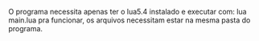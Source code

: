 O programa necessita apenas ter o lua5.4 instalado e executar com: lua main.lua
pra funcionar, os arquivos necessitam estar na mesma pasta do programa.
